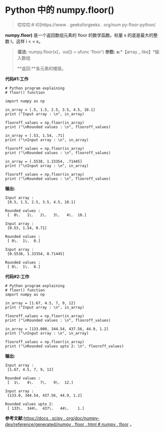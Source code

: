 # Python 中的 numpy.floor()

> 哎哎哎:# t0]https://www . geeksforgeeks . org/num py-floor-python/

**numpy.floor)** 是一个返回数组元素的 floor 的数学函数。标量 x 的底是最大的整数 I，这样 i < = x。

> **语法:** numpy.floor(x[，out]) = ufunc 'floor')
> **参数:**
> **a:***【array _ like】*输入数组
> 
> **返回:**各元素的楼层。

**代码#1:工作**

```
# Python program explaining
# floor() function

import numpy as np

in_array = [.5, 1.5, 2.5, 3.5, 4.5, 10.1]
print ("Input array : \n", in_array)

flooroff_values = np.floor(in_array)
print ("\nRounded values : \n", flooroff_values)

in_array = [.53, 1.54, .71]
print ("\nInput array : \n", in_array)

flooroff_values = np.floor(in_array)
print ("\nRounded values : \n", flooroff_values)

in_array = [.5538, 1.33354, .71445]
print ("\nInput array : \n", in_array)

flooroff_values = np.floor(in_array)
print ("\nRounded values : \n", flooroff_values)
```

**输出:**

```
Input array : 
 [0.5, 1.5, 2.5, 3.5, 4.5, 10.1]

Rounded values : 
 [  0\.   1\.   2\.   3\.   4\.  10.]

Input array : 
 [0.53, 1.54, 0.71]

Rounded values : 
 [ 0\.  1\.  0.]

Input array : 
 [0.5538, 1.33354, 0.71445]

Rounded values : 
 [ 0\.  1\.  0.]
```

**代码#2:工作**

```
# Python program explaining
# floor() function
import numpy as np

in_array = [1.67, 4.5, 7, 9, 12]
print ("Input array : \n", in_array)

flooroff_values = np.floor(in_array)
print ("\nRounded values : \n", flooroff_values)

in_array = [133.000, 344.54, 437.56, 44.9, 1.2]
print ("\nInput array : \n", in_array)

flooroff_values = np.floor(in_array)
print ("\nRounded values upto 2: \n", flooroff_values)
```

**输出:**

```
Input array : 
 [1.67, 4.5, 7, 9, 12]

Rounded values : 
 [  1\.   4\.   7\.   9\.  12.]

Input array : 
 [133.0, 344.54, 437.56, 44.9, 1.2]

Rounded values upto 2: 
 [ 133\.  344\.  437\.   44\.    1.]

```

**参考文献:**[https://docs . scipy . org/doc/numpy-dev/reference/generated/numpy . floor . html # numpy . floor](https://docs.scipy.org/doc/numpy-dev/reference/generated/numpy.floor.html#numpy.floor)
。